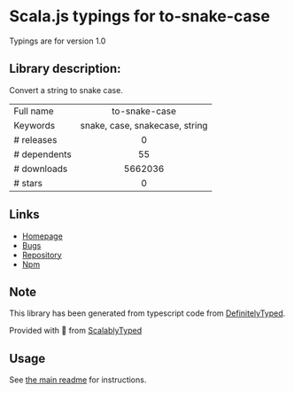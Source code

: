 
# Scala.js typings for to-snake-case

Typings are for version 1.0

## Library description:
Convert a string to snake case.

|                    |                 |
| ------------------ | :-------------: |
| Full name          | to-snake-case |
| Keywords           | snake, case, snakecase, string |
| # releases         | 0 |
| # dependents       | 55 |
| # downloads        | 5662036 |
| # stars            | 0 |

## Links
- [Homepage](https://github.com/ianstormtaylor/to-snake-case)
- [Bugs](https://github.com/ianstormtaylor/to-snake-case/issues)
- [Repository](https://github.com/ianstormtaylor/to-snake-case)
- [Npm](https://www.npmjs.com/package/to-snake-case)
    


## Note
This library has been generated from typescript code from [DefinitelyTyped](https://definitelytyped.org).

Provided with :purple_heart: from [ScalablyTyped](https://github.com/oyvindberg/ScalablyTyped)

## Usage
See [the main readme](../../readme.md) for instructions.


